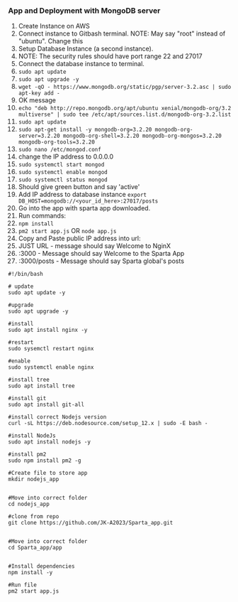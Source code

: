 ### App and Deployment with MongoDB server

1. Create Instance on AWS
2. Connect instance to Gitbash terminal. NOTE: May say "root" instead of "ubuntu". Change this
3. Setup Database Instance (a second instance). 
4. NOTE: The security rules should have port range 22 and 27017
5. Connect the database instance to terminal.
4. `sudo apt update`
5. `sudo apt upgrade -y`
6. `wget -qO - https://www.mongodb.org/static/pgp/server-3.2.asc | sudo apt-key add -`
7. OK message
8. `echo "deb http://repo.mongodb.org/apt/ubuntu xenial/mongodb-org/3.2 multiverse" | sudo tee /etc/apt/sources.list.d/mongodb-org-3.2.list`
9. `sudo apt update`
10. `sudo apt-get install -y mongodb-org=3.2.20 mongodb-org-server=3.2.20 mongodb-org-shell=3.2.20 mongodb-org-mongos=3.2.20 mongodb-org-tools=3.2.20`
11. `sudo nano /etc/mongod.conf`
12. change the IP address to 0.0.0.0
13. `sudo systemctl start mongod`
14. `sudo systemctl enable mongod`
15. `sudo systemctl status mongod`
16. Should give green button and say 'active'
17. Add IP address to database instance `export DB_HOST=mongodb://<your_id_here>:27017/posts`
18. Go into the app with sparta app downloaded. 
19. Run commands:
20. `npm install`
21. `pm2 start app.js` OR `node app.js`
22. Copy and Paste public IP address into url:
23. JUST URL - message should say Welcome to NginX
24. <URL>:3000 - Message should say Welcome to the Sparta App
25. <URL>:3000/posts - Message should say Sparta global's posts

```
#!/bin/bash

# update
sudo apt update -y

#upgrade
sudo apt upgrade -y

#install
sudo apt install nginx -y

#restart
sudo sysemctl restart nginx

#enable
sudo systemctl enable nginx

#install tree
sudo apt install tree

#install git
sudo apt install git-all

#install correct Nodejs version
curl -sL https://deb.nodesource.com/setup_12.x | sudo -E bash -

#install NodeJs
sudo apt install nodejs -y

#install pm2
sudo npm install pm2 -g

#Create file to store app
mkdir nodejs_app


#Move into correct folder
cd nodejs_app

#clone from repo
git clone https://github.com/JK-A2023/Sparta_app.git
 

#Move into correct folder
cd Sparta_app/app


#Install dependencies
npm install -y

#Run file
pm2 start app.js
```